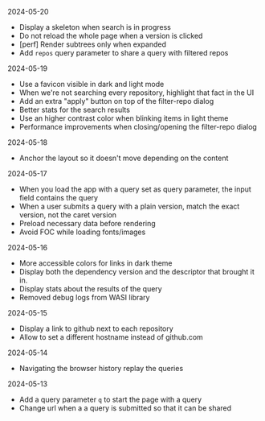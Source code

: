 2024-05-20

- Display a skeleton when search is in progress
- Do not reload the whole page when a version is clicked
- [perf] Render subtrees only when expanded
- Add `repos` query parameter to share a query with filtered repos

2024-05-19

- Use a favicon visible in dark and light mode
- When we're not searching every repository, highlight
  that fact in the UI
- Add an extra "apply" button on top of the filter-repo dialog
- Better stats for the search results
- Use an higher contrast color when blinking items in light theme
- Performance improvements when closing/opening the filter-repo dialog

2024-05-18

- Anchor the layout so it doesn't move depending on the content

2024-05-17

- When you load the app with a query set as query parameter,
  the input field contains the query
- When a user submits a query with a plain version, match
  the exact version, not the caret version
- Preload necessary data before rendering
- Avoid FOC while loading fonts/images

2024-05-16

- More accessible colors for links in dark theme
- Display both the dependency version and the descriptor
  that brought it in.
- Display stats about the results of the query
- Removed debug logs from WASI library

2024-05-15

- Display a link to github next to each repository
- Allow to set a different hostname instead of github.com

2024-05-14

- Navigating the browser history replay the queries

2024-05-13

- Add a query parameter `q` to start the page with a query
- Change url when a a query is submitted so that it can be shared

